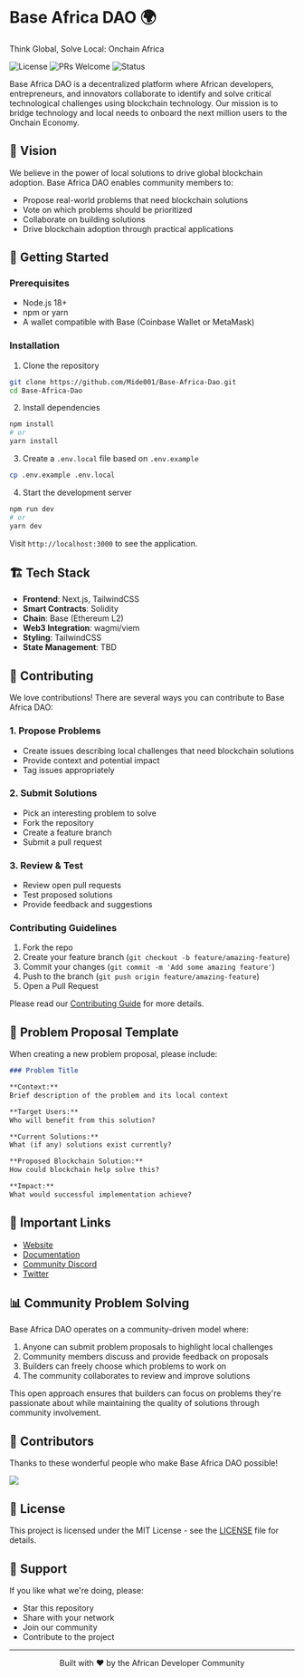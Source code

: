# Base Africa DAO 🌍

Think Global, Solve Local: Onchain Africa

![License](https://img.shields.io/badge/license-MIT-blue.svg)
![PRs Welcome](https://img.shields.io/badge/PRs-welcome-brightgreen.svg)
![Status](https://img.shields.io/badge/Status-Alpha-orange)

Base Africa DAO is a decentralized platform where African developers, entrepreneurs, and innovators collaborate to identify and solve critical technological challenges using blockchain technology. Our mission is to bridge technology and local needs to onboard the next million users to the Onchain Economy.

## 🎯 Vision

We believe in the power of local solutions to drive global blockchain adoption. Base Africa DAO enables community members to:
- Propose real-world problems that need blockchain solutions
- Vote on which problems should be prioritized
- Collaborate on building solutions
- Drive blockchain adoption through practical applications

## 🚀 Getting Started

### Prerequisites
- Node.js 18+ 
- npm or yarn
- A wallet compatible with Base (Coinbase Wallet or MetaMask)

### Installation

1. Clone the repository
```bash
git clone https://github.com/Mide001/Base-Africa-Dao.git
cd Base-Africa-Dao
```

2. Install dependencies
```bash
npm install
# or
yarn install
```

3. Create a `.env.local` file based on `.env.example`
```bash
cp .env.example .env.local
```

4. Start the development server
```bash
npm run dev
# or
yarn dev
```

Visit `http://localhost:3000` to see the application.

## 🏗️ Tech Stack

- **Frontend**: Next.js, TailwindCSS
- **Smart Contracts**: Solidity
- **Chain**: Base (Ethereum L2)
- **Web3 Integration**: wagmi/viem
- **Styling**: TailwindCSS
- **State Management**: TBD

## 🤝 Contributing

We love contributions! There are several ways you can contribute to Base Africa DAO:

### 1. Propose Problems
- Create issues describing local challenges that need blockchain solutions
- Provide context and potential impact
- Tag issues appropriately

### 2. Submit Solutions
- Pick an interesting problem to solve
- Fork the repository
- Create a feature branch
- Submit a pull request

### 3. Review & Test
- Review open pull requests
- Test proposed solutions
- Provide feedback and suggestions

### Contributing Guidelines

1. Fork the repo
2. Create your feature branch (`git checkout -b feature/amazing-feature`)
3. Commit your changes (`git commit -m 'Add some amazing feature'`)
4. Push to the branch (`git push origin feature/amazing-feature`)
5. Open a Pull Request

Please read our [Contributing Guide](CONTRIBUTING.md) for more details.

## 📜 Problem Proposal Template

When creating a new problem proposal, please include:

```markdown
### Problem Title

**Context:**
Brief description of the problem and its local context

**Target Users:**
Who will benefit from this solution?

**Current Solutions:**
What (if any) solutions exist currently?

**Proposed Blockchain Solution:**
How could blockchain help solve this?

**Impact:**
What would successful implementation achieve?
```

## 🔗 Important Links

- [Website](https://baseafricadao.xyz)
- [Documentation](https://docs.baseafricadao.xyz)
- [Community Discord](https://discord.gg/baseafricadao)
- [Twitter](https://twitter.com/baseafricadao)

## 📊 Community Problem Solving

Base Africa DAO operates on a community-driven model where:
1. Anyone can submit problem proposals to highlight local challenges
2. Community members discuss and provide feedback on proposals
3. Builders can freely choose which problems to work on
4. The community collaborates to review and improve solutions

This open approach ensures that builders can focus on problems they're passionate about while maintaining the quality of solutions through community involvement.

## 🌟 Contributors

Thanks to these wonderful people who make Base Africa DAO possible!

<a href="https://github.com/your-org/base-africa-dao/graphs/contributors">
  <img src="https://contrib.rocks/image?repo=your-org/base-africa-dao" />
</a>

## 📝 License

This project is licensed under the MIT License - see the [LICENSE](LICENSE) file for details.

## 🙏 Support

If you like what we're doing, please:
- Star this repository
- Share with your network
- Join our community
- Contribute to the project

---

<div align="center">
  Built with ❤️ by the African Developer Community
</div>